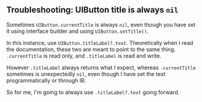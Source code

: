 ## Troubleshooting: UIButton title is always `nil`

Sometimes `UIButton.currentTitle` is always `nil`, even though you have set it using interface builder and using `UIButton.setTitle()`.

In this instance, use `UIButton.titleLabel?.text`. Theoretically when I read the documentation, these two are meant to point to the same thing. `.currentTitle` is read only, and `.titleLabel` is read and write.

However `.titleLabel` always returns what I expect, whereas `.currentTitle` sometimes is unexpectedly `nil`, even though I have set the text programmatically or through IB.

So for me, I'm going to always use `.titleLabel?.text` going forward.